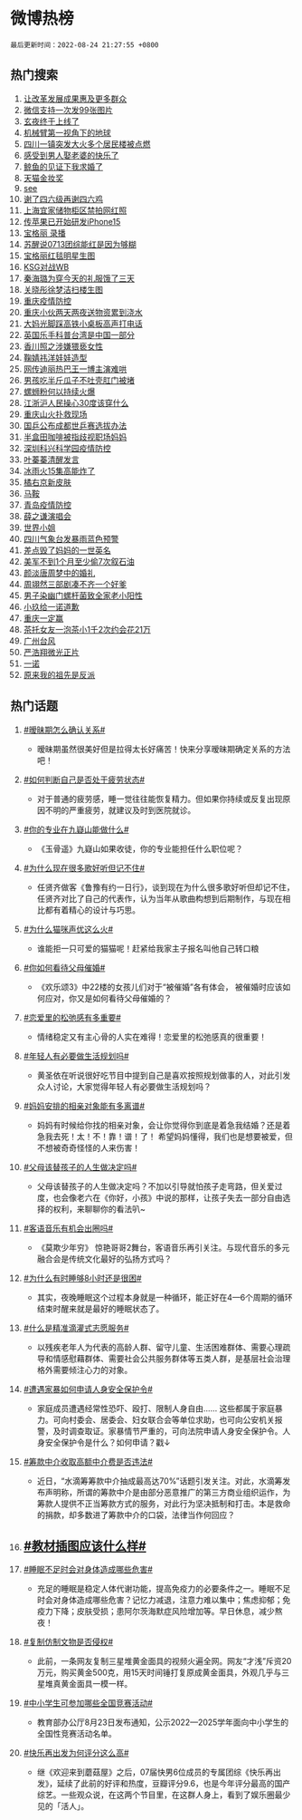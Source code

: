 # 微博热榜

`最后更新时间：2022-08-24 21:27:55 +0800`

## 热门搜索

1. [让改革发展成果惠及更多群众](https://m.weibo.cn/search?containerid=100103type%3D1%26t%3D10%26q%3D%23%E8%AE%A9%E6%94%B9%E9%9D%A9%E5%8F%91%E5%B1%95%E6%88%90%E6%9E%9C%E6%83%A0%E5%8F%8A%E6%9B%B4%E5%A4%9A%E7%BE%A4%E4%BC%97%23&stream_entry_id=51&isnewpage=1&extparam=seat%3D1%26pos%3D0%26dgr%3D0%26c_type%3D51%26cate%3D10103%26filter_type%3Drealtimehot%26display_time%3D1661347673%26pre_seqid%3D1661347673982013321301&luicode=10000011&lfid=106003type%253D25%2526t%253D3%2526disable_hot%253D1%2526filter_type%253Drealtimehot)
1. [微信支持一次发99张图片](https://m.weibo.cn/search?containerid=100103type%3D1%26t%3D10%26q%3D%23%E5%BE%AE%E4%BF%A1%E6%94%AF%E6%8C%81%E4%B8%80%E6%AC%A1%E5%8F%9199%E5%BC%A0%E5%9B%BE%E7%89%87%23&stream_entry_id=31&isnewpage=1&extparam=seat%3D1%26cate%3D0%26dgr%3D0%26flag%3D2%26realpos%3D1%26pos%3D0%26lcate%3D5001%26c_type%3D31%26filter_type%3Drealtimehot%26display_time%3D1661347673%26pre_seqid%3D1661347673982013321301&luicode=10000011&lfid=106003type%253D25%2526t%253D3%2526disable_hot%253D1%2526filter_type%253Drealtimehot)
1. [玄夜终于上线了](http://m.weibo.cn/c/wbox?&id=j84w2uenjc&roomid=12757&q=%23%E7%8E%84%E5%A4%9C%E7%BB%88%E4%BA%8E%E4%B8%8A%E7%BA%BF%E4%BA%86%23&extparam=seat%3D1%26cate%3D0%26dgr%3D0%26flag%3D16%26realpos%3D2%26pos%3D1%26lcate%3D5001%26c_type%3D31%26filter_type%3Drealtimehot%26display_time%3D1661347673%26pre_seqid%3D1661347673982013321301&luicode=10000011&lfid=106003type%253D25%2526t%253D3%2526disable_hot%253D1%2526filter_type%253Drealtimehot)
1. [机械臂第一视角下的地球](https://m.weibo.cn/search?containerid=100103type%3D1%26t%3D10%26q%3D%23%E6%9C%BA%E6%A2%B0%E8%87%82%E7%AC%AC%E4%B8%80%E8%A7%86%E8%A7%92%E4%B8%8B%E7%9A%84%E5%9C%B0%E7%90%83%23&stream_entry_id=31&isnewpage=1&extparam=seat%3D1%26cate%3D0%26dgr%3D0%26flag%3D0%26realpos%3D3%26pos%3D2%26lcate%3D5001%26c_type%3D31%26filter_type%3Drealtimehot%26display_time%3D1661347673%26pre_seqid%3D1661347673982013321301&luicode=10000011&lfid=106003type%253D25%2526t%253D3%2526disable_hot%253D1%2526filter_type%253Drealtimehot)
1. [四川一镇突发大火多个居民楼被点燃](https://m.weibo.cn/search?containerid=100103type%3D1%26t%3D10%26q%3D%23%E5%9B%9B%E5%B7%9D%E4%B8%80%E9%95%87%E7%AA%81%E5%8F%91%E5%A4%A7%E7%81%AB%E5%A4%9A%E4%B8%AA%E5%B1%85%E6%B0%91%E6%A5%BC%E8%A2%AB%E7%82%B9%E7%87%83%23&stream_entry_id=31&isnewpage=1&extparam=seat%3D1%26cate%3D0%26dgr%3D0%26flag%3D1%26realpos%3D4%26pos%3D3%26lcate%3D5001%26c_type%3D31%26filter_type%3Drealtimehot%26display_time%3D1661347673%26pre_seqid%3D1661347673982013321301&luicode=10000011&lfid=106003type%253D25%2526t%253D3%2526disable_hot%253D1%2526filter_type%253Drealtimehot)
1. [感受到男人娶老婆的快乐了](https://m.weibo.cn/search?containerid=100103type%3D1%26t%3D10%26q%3D%23%E6%84%9F%E5%8F%97%E5%88%B0%E7%94%B7%E4%BA%BA%E5%A8%B6%E8%80%81%E5%A9%86%E7%9A%84%E5%BF%AB%E4%B9%90%E4%BA%86%23&stream_entry_id=31&isnewpage=1&extparam=seat%3D1%26cate%3D0%26dgr%3D0%26flag%3D1%26realpos%3D5%26pos%3D4%26lcate%3D5001%26c_type%3D31%26filter_type%3Drealtimehot%26display_time%3D1661347673%26pre_seqid%3D1661347673982013321301&luicode=10000011&lfid=106003type%253D25%2526t%253D3%2526disable_hot%253D1%2526filter_type%253Drealtimehot)
1. [鲸鱼的见证下我求婚了](https://m.weibo.cn/search?containerid=100103type%3D1%26t%3D10%26q%3D%23%E9%B2%B8%E9%B1%BC%E7%9A%84%E8%A7%81%E8%AF%81%E4%B8%8B%E6%88%91%E6%B1%82%E5%A9%9A%E4%BA%86%23&stream_entry_id=31&isnewpage=1&extparam=seat%3D1%26cate%3D0%26dgr%3D0%26flag%3D1%26realpos%3D6%26pos%3D5%26lcate%3D5001%26c_type%3D31%26filter_type%3Drealtimehot%26display_time%3D1661347673%26pre_seqid%3D1661347673982013321301&luicode=10000011&lfid=106003type%253D25%2526t%253D3%2526disable_hot%253D1%2526filter_type%253Drealtimehot)
1. [天猫金妆奖](https://m.weibo.cn/search?containerid=100103type%3D1%26t%3D10%26q%3D%23%E5%A4%A9%E7%8C%AB%E9%87%91%E5%A6%86%E5%A5%96%23&stream_entry_id=31&isnewpage=1&extparam=seat%3D1%26cate%3D0%26dgr%3D0%26topic_ad%3D1%26pos%3D6%26lcate%3D5001%26filter_type%3Drealtimehot%26c_type%3D31%26adid%3D163282%26display_time%3D1661347673%26pre_seqid%3D1661347673982013321301&luicode=10000011&lfid=106003type%253D25%2526t%253D3%2526disable_hot%253D1%2526filter_type%253Drealtimehot)
1. [see](https://m.weibo.cn/search?containerid=100103type%3D1%26t%3D10%26q%3Dsee&stream_entry_id=31&isnewpage=1&extparam=seat%3D1%26cate%3D0%26dgr%3D0%26flag%3D1%26realpos%3D7%26pos%3D7%26lcate%3D5001%26c_type%3D31%26filter_type%3Drealtimehot%26display_time%3D1661347673%26pre_seqid%3D1661347673982013321301&luicode=10000011&lfid=106003type%253D25%2526t%253D3%2526disable_hot%253D1%2526filter_type%253Drealtimehot)
1. [谢了四六级再谢四六鸡](https://m.weibo.cn/search?containerid=100103type%3D1%26t%3D10%26q%3D%23%E8%B0%A2%E4%BA%86%E5%9B%9B%E5%85%AD%E7%BA%A7%E5%86%8D%E8%B0%A2%E5%9B%9B%E5%85%AD%E9%B8%A1%23&stream_entry_id=31&isnewpage=1&extparam=seat%3D1%26cate%3D0%26dgr%3D0%26flag%3D1%26realpos%3D8%26pos%3D8%26lcate%3D5001%26c_type%3D31%26filter_type%3Drealtimehot%26display_time%3D1661347673%26pre_seqid%3D1661347673982013321301&luicode=10000011&lfid=106003type%253D25%2526t%253D3%2526disable_hot%253D1%2526filter_type%253Drealtimehot)
1. [上海宜家储物柜区禁拍网红照](https://m.weibo.cn/search?containerid=100103type%3D1%26t%3D10%26q%3D%23%E4%B8%8A%E6%B5%B7%E5%AE%9C%E5%AE%B6%E5%82%A8%E7%89%A9%E6%9F%9C%E5%8C%BA%E7%A6%81%E6%8B%8D%E7%BD%91%E7%BA%A2%E7%85%A7%23&stream_entry_id=31&isnewpage=1&extparam=seat%3D1%26cate%3D0%26dgr%3D0%26flag%3D0%26realpos%3D9%26pos%3D9%26lcate%3D5001%26c_type%3D31%26filter_type%3Drealtimehot%26display_time%3D1661347673%26pre_seqid%3D1661347673982013321301&luicode=10000011&lfid=106003type%253D25%2526t%253D3%2526disable_hot%253D1%2526filter_type%253Drealtimehot)
1. [传苹果已开始研发iPhone15](https://m.weibo.cn/search?containerid=100103type%3D1%26t%3D10%26q%3D%23%E4%BC%A0%E8%8B%B9%E6%9E%9C%E5%B7%B2%E5%BC%80%E5%A7%8B%E7%A0%94%E5%8F%91iPhone15%23&stream_entry_id=31&isnewpage=1&extparam=seat%3D1%26cate%3D0%26dgr%3D0%26flag%3D0%26realpos%3D10%26pos%3D10%26lcate%3D5001%26c_type%3D31%26filter_type%3Drealtimehot%26display_time%3D1661347673%26pre_seqid%3D1661347673982013321301&luicode=10000011&lfid=106003type%253D25%2526t%253D3%2526disable_hot%253D1%2526filter_type%253Drealtimehot)
1. [宝格丽 录播](https://m.weibo.cn/search?containerid=100103type%3D1%26t%3D10%26q%3D%E5%AE%9D%E6%A0%BC%E4%B8%BD+%E5%BD%95%E6%92%AD&stream_entry_id=31&isnewpage=1&extparam=seat%3D1%26cate%3D0%26dgr%3D0%26flag%3D1%26realpos%3D11%26pos%3D11%26lcate%3D5001%26c_type%3D31%26filter_type%3Drealtimehot%26display_time%3D1661347673%26pre_seqid%3D1661347673982013321301&luicode=10000011&lfid=106003type%253D25%2526t%253D3%2526disable_hot%253D1%2526filter_type%253Drealtimehot)
1. [苏醒说0713团综能红是因为够糊](https://m.weibo.cn/search?containerid=100103type%3D1%26t%3D10%26q%3D%23%E8%8B%8F%E9%86%92%E8%AF%B40713%E5%9B%A2%E7%BB%BC%E8%83%BD%E7%BA%A2%E6%98%AF%E5%9B%A0%E4%B8%BA%E5%A4%9F%E7%B3%8A%23&stream_entry_id=31&isnewpage=1&extparam=seat%3D1%26cate%3D0%26dgr%3D0%26flag%3D1%26realpos%3D12%26pos%3D12%26lcate%3D5001%26c_type%3D31%26filter_type%3Drealtimehot%26display_time%3D1661347673%26pre_seqid%3D1661347673982013321301&luicode=10000011&lfid=106003type%253D25%2526t%253D3%2526disable_hot%253D1%2526filter_type%253Drealtimehot)
1. [宝格丽红毯明星生图](https://m.weibo.cn/search?containerid=100103type%3D1%26t%3D10%26q%3D%23%E5%AE%9D%E6%A0%BC%E4%B8%BD%E7%BA%A2%E6%AF%AF%E6%98%8E%E6%98%9F%E7%94%9F%E5%9B%BE%23&stream_entry_id=31&isnewpage=1&extparam=seat%3D1%26cate%3D0%26dgr%3D0%26flag%3D1%26realpos%3D13%26pos%3D13%26lcate%3D5001%26c_type%3D31%26filter_type%3Drealtimehot%26display_time%3D1661347673%26pre_seqid%3D1661347673982013321301&luicode=10000011&lfid=106003type%253D25%2526t%253D3%2526disable_hot%253D1%2526filter_type%253Drealtimehot)
1. [KSG对战WB](https://m.weibo.cn/search?containerid=100103type%3D1%26t%3D10%26q%3DKSG%E5%AF%B9%E6%88%98WB&stream_entry_id=31&isnewpage=1&extparam=seat%3D1%26cate%3D0%26dgr%3D0%26flag%3D0%26realpos%3D14%26pos%3D14%26lcate%3D5001%26c_type%3D31%26filter_type%3Drealtimehot%26display_time%3D1661347673%26pre_seqid%3D1661347673982013321301&luicode=10000011&lfid=106003type%253D25%2526t%253D3%2526disable_hot%253D1%2526filter_type%253Drealtimehot)
1. [秦海璐为穿今天的礼服饿了三天](https://m.weibo.cn/search?containerid=100103type%3D1%26t%3D10%26q%3D%23%E7%A7%A6%E6%B5%B7%E7%92%90%E4%B8%BA%E7%A9%BF%E4%BB%8A%E5%A4%A9%E7%9A%84%E7%A4%BC%E6%9C%8D%E9%A5%BF%E4%BA%86%E4%B8%89%E5%A4%A9%23&stream_entry_id=31&isnewpage=1&extparam=seat%3D1%26cate%3D0%26dgr%3D0%26flag%3D1%26realpos%3D15%26pos%3D15%26lcate%3D5001%26c_type%3D31%26filter_type%3Drealtimehot%26display_time%3D1661347673%26pre_seqid%3D1661347673982013321301&luicode=10000011&lfid=106003type%253D25%2526t%253D3%2526disable_hot%253D1%2526filter_type%253Drealtimehot)
1. [关晓彤徐梦洁扫楼生图](http://m.weibo.cn/c/wbox?&id=j84w2uenjc&roomid=12769&q=%23%E5%85%B3%E6%99%93%E5%BD%A4%E5%BE%90%E6%A2%A6%E6%B4%81%E6%89%AB%E6%A5%BC%E7%94%9F%E5%9B%BE%23&extparam=seat%3D1%26cate%3D0%26dgr%3D0%26flag%3D1%26realpos%3D16%26pos%3D16%26lcate%3D5001%26c_type%3D31%26filter_type%3Drealtimehot%26display_time%3D1661347673%26pre_seqid%3D1661347673982013321301&luicode=10000011&lfid=106003type%253D25%2526t%253D3%2526disable_hot%253D1%2526filter_type%253Drealtimehot)
1. [重庆疫情防控](https://m.weibo.cn/search?containerid=100103type%3D1%26t%3D10%26q%3D%23%E9%87%8D%E5%BA%86%E7%96%AB%E6%83%85%E9%98%B2%E6%8E%A7%23&stream_entry_id=31&isnewpage=1&extparam=seat%3D1%26cate%3D0%26dgr%3D0%26flag%3D1%26realpos%3D17%26pos%3D17%26lcate%3D5001%26c_type%3D31%26filter_type%3Drealtimehot%26display_time%3D1661347673%26pre_seqid%3D1661347673982013321301&luicode=10000011&lfid=106003type%253D25%2526t%253D3%2526disable_hot%253D1%2526filter_type%253Drealtimehot)
1. [重庆小伙两天两夜送物资累到浇水](https://m.weibo.cn/search?containerid=100103type%3D1%26t%3D10%26q%3D%23%E9%87%8D%E5%BA%86%E5%B0%8F%E4%BC%99%E4%B8%A4%E5%A4%A9%E4%B8%A4%E5%A4%9C%E9%80%81%E7%89%A9%E8%B5%84%E7%B4%AF%E5%88%B0%E6%B5%87%E6%B0%B4%23&stream_entry_id=31&isnewpage=1&extparam=seat%3D1%26cate%3D0%26dgr%3D0%26flag%3D0%26realpos%3D18%26pos%3D18%26lcate%3D5001%26c_type%3D31%26filter_type%3Drealtimehot%26display_time%3D1661347673%26pre_seqid%3D1661347673982013321301&luicode=10000011&lfid=106003type%253D25%2526t%253D3%2526disable_hot%253D1%2526filter_type%253Drealtimehot)
1. [大妈光脚踩高铁小桌板高声打电话](https://m.weibo.cn/search?containerid=100103type%3D1%26t%3D10%26q%3D%23%E5%A4%A7%E5%A6%88%E5%85%89%E8%84%9A%E8%B8%A9%E9%AB%98%E9%93%81%E5%B0%8F%E6%A1%8C%E6%9D%BF%E9%AB%98%E5%A3%B0%E6%89%93%E7%94%B5%E8%AF%9D%23&stream_entry_id=31&isnewpage=1&extparam=seat%3D1%26cate%3D0%26dgr%3D0%26flag%3D1%26realpos%3D19%26pos%3D19%26lcate%3D5001%26c_type%3D31%26filter_type%3Drealtimehot%26display_time%3D1661347673%26pre_seqid%3D1661347673982013321301&luicode=10000011&lfid=106003type%253D25%2526t%253D3%2526disable_hot%253D1%2526filter_type%253Drealtimehot)
1. [英国乐手科普台湾是中国一部分](https://m.weibo.cn/search?containerid=100103type%3D1%26t%3D10%26q%3D%23%E8%8B%B1%E5%9B%BD%E4%B9%90%E6%89%8B%E7%A7%91%E6%99%AE%E5%8F%B0%E6%B9%BE%E6%98%AF%E4%B8%AD%E5%9B%BD%E4%B8%80%E9%83%A8%E5%88%86%23&stream_entry_id=31&isnewpage=1&extparam=seat%3D1%26cate%3D0%26dgr%3D0%26flag%3D1%26realpos%3D20%26pos%3D20%26lcate%3D5001%26c_type%3D31%26filter_type%3Drealtimehot%26display_time%3D1661347673%26pre_seqid%3D1661347673982013321301&luicode=10000011&lfid=106003type%253D25%2526t%253D3%2526disable_hot%253D1%2526filter_type%253Drealtimehot)
1. [香川照之涉嫌猥亵女性](https://m.weibo.cn/search?containerid=100103type%3D1%26t%3D10%26q%3D%23%E9%A6%99%E5%B7%9D%E7%85%A7%E4%B9%8B%E6%B6%89%E5%AB%8C%E7%8C%A5%E4%BA%B5%E5%A5%B3%E6%80%A7%23&stream_entry_id=31&isnewpage=1&extparam=seat%3D1%26cate%3D0%26dgr%3D0%26flag%3D0%26realpos%3D21%26pos%3D21%26lcate%3D5001%26c_type%3D31%26filter_type%3Drealtimehot%26display_time%3D1661347673%26pre_seqid%3D1661347673982013321301&luicode=10000011&lfid=106003type%253D25%2526t%253D3%2526disable_hot%253D1%2526filter_type%253Drealtimehot)
1. [鞠婧祎洋娃娃造型](https://m.weibo.cn/search?containerid=100103type%3D1%26t%3D10%26q%3D%23%E9%9E%A0%E5%A9%A7%E7%A5%8E%E6%B4%8B%E5%A8%83%E5%A8%83%E9%80%A0%E5%9E%8B%23&stream_entry_id=31&isnewpage=1&extparam=seat%3D1%26cate%3D0%26dgr%3D0%26flag%3D0%26realpos%3D22%26pos%3D22%26lcate%3D5001%26c_type%3D31%26filter_type%3Drealtimehot%26display_time%3D1661347673%26pre_seqid%3D1661347673982013321301&luicode=10000011&lfid=106003type%253D25%2526t%253D3%2526disable_hot%253D1%2526filter_type%253Drealtimehot)
1. [网传迪丽热巴王一博主演难哄](https://m.weibo.cn/search?containerid=100103type%3D1%26t%3D10%26q%3D%23%E7%BD%91%E4%BC%A0%E8%BF%AA%E4%B8%BD%E7%83%AD%E5%B7%B4%E7%8E%8B%E4%B8%80%E5%8D%9A%E4%B8%BB%E6%BC%94%E9%9A%BE%E5%93%84%23&stream_entry_id=31&isnewpage=1&extparam=seat%3D1%26cate%3D0%26dgr%3D0%26flag%3D0%26realpos%3D23%26pos%3D23%26lcate%3D5001%26c_type%3D31%26filter_type%3Drealtimehot%26display_time%3D1661347673%26pre_seqid%3D1661347673982013321301&luicode=10000011&lfid=106003type%253D25%2526t%253D3%2526disable_hot%253D1%2526filter_type%253Drealtimehot)
1. [男孩吃半斤瓜子不吐壳肛门被堵](https://m.weibo.cn/search?containerid=100103type%3D1%26t%3D10%26q%3D%23%E7%94%B7%E5%AD%A9%E5%90%83%E5%8D%8A%E6%96%A4%E7%93%9C%E5%AD%90%E4%B8%8D%E5%90%90%E5%A3%B3%E8%82%9B%E9%97%A8%E8%A2%AB%E5%A0%B5%23&stream_entry_id=31&isnewpage=1&extparam=seat%3D1%26cate%3D0%26dgr%3D0%26flag%3D0%26realpos%3D24%26pos%3D24%26lcate%3D5001%26c_type%3D31%26filter_type%3Drealtimehot%26display_time%3D1661347673%26pre_seqid%3D1661347673982013321301&luicode=10000011&lfid=106003type%253D25%2526t%253D3%2526disable_hot%253D1%2526filter_type%253Drealtimehot)
1. [螺蛳粉何以持续火爆](https://m.weibo.cn/search?containerid=100103type%3D1%26t%3D10%26q%3D%23%E8%9E%BA%E8%9B%B3%E7%B2%89%E4%BD%95%E4%BB%A5%E6%8C%81%E7%BB%AD%E7%81%AB%E7%88%86%23&stream_entry_id=31&isnewpage=1&extparam=seat%3D1%26cate%3D0%26dgr%3D0%26flag%3D1%26realpos%3D25%26pos%3D25%26lcate%3D5001%26c_type%3D31%26filter_type%3Drealtimehot%26display_time%3D1661347673%26pre_seqid%3D1661347673982013321301&luicode=10000011&lfid=106003type%253D25%2526t%253D3%2526disable_hot%253D1%2526filter_type%253Drealtimehot)
1. [江浙沪人民操心30度该穿什么](https://m.weibo.cn/search?containerid=100103type%3D1%26t%3D10%26q%3D%23%E6%B1%9F%E6%B5%99%E6%B2%AA%E4%BA%BA%E6%B0%91%E6%93%8D%E5%BF%8330%E5%BA%A6%E8%AF%A5%E7%A9%BF%E4%BB%80%E4%B9%88%23&stream_entry_id=31&isnewpage=1&extparam=seat%3D1%26cate%3D0%26dgr%3D0%26flag%3D1%26realpos%3D26%26pos%3D26%26lcate%3D5001%26c_type%3D31%26filter_type%3Drealtimehot%26display_time%3D1661347673%26pre_seqid%3D1661347673982013321301&luicode=10000011&lfid=106003type%253D25%2526t%253D3%2526disable_hot%253D1%2526filter_type%253Drealtimehot)
1. [重庆山火扑救现场](https://m.weibo.cn/search?containerid=100103type%3D1%26t%3D10%26q%3D%23%E9%87%8D%E5%BA%86%E5%B1%B1%E7%81%AB%E6%89%91%E6%95%91%E7%8E%B0%E5%9C%BA%23&stream_entry_id=31&isnewpage=1&extparam=seat%3D1%26cate%3D0%26dgr%3D0%26flag%3D0%26realpos%3D27%26pos%3D27%26lcate%3D5001%26c_type%3D31%26filter_type%3Drealtimehot%26display_time%3D1661347673%26pre_seqid%3D1661347673982013321301&luicode=10000011&lfid=106003type%253D25%2526t%253D3%2526disable_hot%253D1%2526filter_type%253Drealtimehot)
1. [国乒公布成都世乒赛选拔办法](https://m.weibo.cn/search?containerid=100103type%3D1%26t%3D10%26q%3D%23%E5%9B%BD%E4%B9%92%E5%85%AC%E5%B8%83%E6%88%90%E9%83%BD%E4%B8%96%E4%B9%92%E8%B5%9B%E9%80%89%E6%8B%94%E5%8A%9E%E6%B3%95%23&stream_entry_id=31&isnewpage=1&extparam=seat%3D1%26cate%3D0%26dgr%3D0%26flag%3D1%26realpos%3D28%26pos%3D28%26lcate%3D5001%26c_type%3D31%26filter_type%3Drealtimehot%26display_time%3D1661347673%26pre_seqid%3D1661347673982013321301&luicode=10000011&lfid=106003type%253D25%2526t%253D3%2526disable_hot%253D1%2526filter_type%253Drealtimehot)
1. [半盒田咖啡被指歧视职场妈妈](https://m.weibo.cn/search?containerid=100103type%3D1%26t%3D10%26q%3D%23%E5%8D%8A%E7%9B%92%E7%94%B0%E5%92%96%E5%95%A1%E8%A2%AB%E6%8C%87%E6%AD%A7%E8%A7%86%E8%81%8C%E5%9C%BA%E5%A6%88%E5%A6%88%23&stream_entry_id=31&isnewpage=1&extparam=seat%3D1%26cate%3D0%26dgr%3D0%26flag%3D0%26realpos%3D29%26pos%3D29%26lcate%3D5001%26c_type%3D31%26filter_type%3Drealtimehot%26display_time%3D1661347673%26pre_seqid%3D1661347673982013321301&luicode=10000011&lfid=106003type%253D25%2526t%253D3%2526disable_hot%253D1%2526filter_type%253Drealtimehot)
1. [深圳科兴科学园疫情防控](https://m.weibo.cn/search?containerid=100103type%3D1%26t%3D10%26q%3D%E6%B7%B1%E5%9C%B3%E7%A7%91%E5%85%B4%E7%A7%91%E5%AD%A6%E5%9B%AD%E7%96%AB%E6%83%85%E9%98%B2%E6%8E%A7&stream_entry_id=31&isnewpage=1&extparam=seat%3D1%26cate%3D0%26dgr%3D0%26flag%3D1%26realpos%3D30%26pos%3D30%26lcate%3D5001%26c_type%3D31%26filter_type%3Drealtimehot%26display_time%3D1661347673%26pre_seqid%3D1661347673982013321301&luicode=10000011&lfid=106003type%253D25%2526t%253D3%2526disable_hot%253D1%2526filter_type%253Drealtimehot)
1. [叶蓁蓁清醒发言](http://m.weibo.cn/c/wbox?&id=j84w2uenjc&roomid=12775&q=%23%E5%8F%B6%E8%93%81%E8%93%81%E6%B8%85%E9%86%92%E5%8F%91%E8%A8%80%23&extparam=seat%3D1%26cate%3D0%26dgr%3D0%26flag%3D1%26realpos%3D31%26pos%3D31%26lcate%3D5001%26c_type%3D31%26filter_type%3Drealtimehot%26display_time%3D1661347673%26pre_seqid%3D1661347673982013321301&luicode=10000011&lfid=106003type%253D25%2526t%253D3%2526disable_hot%253D1%2526filter_type%253Drealtimehot)
1. [冰雨火15集高能炸了](http://m.weibo.cn/c/wbox?&id=j84w2uenjc&roomid=12763&q=%23%E5%86%B0%E9%9B%A8%E7%81%AB15%E9%9B%86%E9%AB%98%E8%83%BD%E7%82%B8%E4%BA%86%23&extparam=seat%3D1%26cate%3D0%26dgr%3D0%26flag%3D0%26realpos%3D32%26pos%3D32%26lcate%3D5001%26c_type%3D31%26filter_type%3Drealtimehot%26display_time%3D1661347673%26pre_seqid%3D1661347673982013321301&luicode=10000011&lfid=106003type%253D25%2526t%253D3%2526disable_hot%253D1%2526filter_type%253Drealtimehot)
1. [橘右京新皮肤](https://m.weibo.cn/search?containerid=100103type%3D1%26t%3D10%26q%3D%23%E6%A9%98%E5%8F%B3%E4%BA%AC%E6%96%B0%E7%9A%AE%E8%82%A4%23&stream_entry_id=31&isnewpage=1&extparam=seat%3D1%26cate%3D0%26dgr%3D0%26flag%3D0%26realpos%3D33%26pos%3D33%26lcate%3D5001%26c_type%3D31%26filter_type%3Drealtimehot%26display_time%3D1661347673%26pre_seqid%3D1661347673982013321301&luicode=10000011&lfid=106003type%253D25%2526t%253D3%2526disable_hot%253D1%2526filter_type%253Drealtimehot)
1. [马鞍](https://m.weibo.cn/search?containerid=100103type%3D1%26t%3D10%26q%3D%E9%A9%AC%E9%9E%8D&stream_entry_id=31&isnewpage=1&extparam=seat%3D1%26cate%3D0%26dgr%3D0%26flag%3D1%26realpos%3D34%26pos%3D34%26lcate%3D5001%26c_type%3D31%26filter_type%3Drealtimehot%26display_time%3D1661347673%26pre_seqid%3D1661347673982013321301&luicode=10000011&lfid=106003type%253D25%2526t%253D3%2526disable_hot%253D1%2526filter_type%253Drealtimehot)
1. [青岛疫情防控](https://m.weibo.cn/search?containerid=100103type%3D1%26t%3D10%26q%3D%23%E9%9D%92%E5%B2%9B%E7%96%AB%E6%83%85%E9%98%B2%E6%8E%A7%23&stream_entry_id=31&isnewpage=1&extparam=seat%3D1%26cate%3D0%26dgr%3D0%26flag%3D0%26realpos%3D35%26pos%3D35%26lcate%3D5001%26c_type%3D31%26filter_type%3Drealtimehot%26display_time%3D1661347673%26pre_seqid%3D1661347673982013321301&luicode=10000011&lfid=106003type%253D25%2526t%253D3%2526disable_hot%253D1%2526filter_type%253Drealtimehot)
1. [薛之谦演唱会](https://m.weibo.cn/search?containerid=100103type%3D1%26t%3D10%26q%3D%E8%96%9B%E4%B9%8B%E8%B0%A6%E6%BC%94%E5%94%B1%E4%BC%9A&stream_entry_id=31&isnewpage=1&extparam=seat%3D1%26cate%3D0%26dgr%3D0%26flag%3D0%26realpos%3D36%26pos%3D36%26lcate%3D5001%26c_type%3D31%26filter_type%3Drealtimehot%26display_time%3D1661347673%26pre_seqid%3D1661347673982013321301&luicode=10000011&lfid=106003type%253D25%2526t%253D3%2526disable_hot%253D1%2526filter_type%253Drealtimehot)
1. [世界小姐](https://m.weibo.cn/search?containerid=100103type%3D1%26t%3D10%26q%3D%E4%B8%96%E7%95%8C%E5%B0%8F%E5%A7%90&stream_entry_id=31&isnewpage=1&extparam=seat%3D1%26cate%3D0%26dgr%3D0%26flag%3D0%26realpos%3D37%26pos%3D37%26lcate%3D5001%26c_type%3D31%26filter_type%3Drealtimehot%26display_time%3D1661347673%26pre_seqid%3D1661347673982013321301&luicode=10000011&lfid=106003type%253D25%2526t%253D3%2526disable_hot%253D1%2526filter_type%253Drealtimehot)
1. [四川气象台发暴雨蓝色预警](https://m.weibo.cn/search?containerid=100103type%3D1%26t%3D10%26q%3D%23%E5%9B%9B%E5%B7%9D%E6%B0%94%E8%B1%A1%E5%8F%B0%E5%8F%91%E6%9A%B4%E9%9B%A8%E8%93%9D%E8%89%B2%E9%A2%84%E8%AD%A6%23&stream_entry_id=31&isnewpage=1&extparam=seat%3D1%26cate%3D0%26dgr%3D0%26flag%3D0%26realpos%3D38%26pos%3D38%26lcate%3D5001%26c_type%3D31%26filter_type%3Drealtimehot%26display_time%3D1661347673%26pre_seqid%3D1661347673982013321301&luicode=10000011&lfid=106003type%253D25%2526t%253D3%2526disable_hot%253D1%2526filter_type%253Drealtimehot)
1. [差点毁了妈妈的一世英名](https://m.weibo.cn/search?containerid=100103type%3D1%26t%3D10%26q%3D%23%E5%B7%AE%E7%82%B9%E6%AF%81%E4%BA%86%E5%A6%88%E5%A6%88%E7%9A%84%E4%B8%80%E4%B8%96%E8%8B%B1%E5%90%8D%23&stream_entry_id=31&isnewpage=1&extparam=seat%3D1%26cate%3D0%26dgr%3D0%26flag%3D1%26realpos%3D39%26pos%3D39%26lcate%3D5001%26c_type%3D31%26filter_type%3Drealtimehot%26display_time%3D1661347673%26pre_seqid%3D1661347673982013321301&luicode=10000011&lfid=106003type%253D25%2526t%253D3%2526disable_hot%253D1%2526filter_type%253Drealtimehot)
1. [美军不到1个月至少偷7次叙石油](https://m.weibo.cn/search?containerid=100103type%3D1%26t%3D10%26q%3D%23%E7%BE%8E%E5%86%9B%E4%B8%8D%E5%88%B01%E4%B8%AA%E6%9C%88%E8%87%B3%E5%B0%91%E5%81%B77%E6%AC%A1%E5%8F%99%E7%9F%B3%E6%B2%B9%23&stream_entry_id=31&isnewpage=1&extparam=seat%3D1%26cate%3D0%26dgr%3D0%26flag%3D0%26realpos%3D40%26pos%3D40%26lcate%3D5001%26c_type%3D31%26filter_type%3Drealtimehot%26display_time%3D1661347673%26pre_seqid%3D1661347673982013321301&luicode=10000011&lfid=106003type%253D25%2526t%253D3%2526disable_hot%253D1%2526filter_type%253Drealtimehot)
1. [颜淡唐周梦中的婚礼](http://m.weibo.cn/c/wbox?&id=j84w2uenjc&roomid=12774&q=%23%E9%A2%9C%E6%B7%A1%E5%94%90%E5%91%A8%E6%A2%A6%E4%B8%AD%E7%9A%84%E5%A9%9A%E7%A4%BC%23&extparam=seat%3D1%26cate%3D0%26dgr%3D0%26flag%3D1%26realpos%3D41%26pos%3D41%26lcate%3D5001%26c_type%3D31%26filter_type%3Drealtimehot%26display_time%3D1661347673%26pre_seqid%3D1661347673982013321301&luicode=10000011&lfid=106003type%253D25%2526t%253D3%2526disable_hot%253D1%2526filter_type%253Drealtimehot)
1. [周翊然三部剧凑不齐一个好爹](http://m.weibo.cn/c/wbox?&id=j84w2uenjc&roomid=12770&q=%23%E5%91%A8%E7%BF%8A%E7%84%B6%E4%B8%89%E9%83%A8%E5%89%A7%E5%87%91%E4%B8%8D%E9%BD%90%E4%B8%80%E4%B8%AA%E5%A5%BD%E7%88%B9%23&extparam=seat%3D1%26cate%3D0%26dgr%3D0%26flag%3D1%26realpos%3D42%26pos%3D42%26lcate%3D5001%26c_type%3D31%26filter_type%3Drealtimehot%26display_time%3D1661347673%26pre_seqid%3D1661347673982013321301&luicode=10000011&lfid=106003type%253D25%2526t%253D3%2526disable_hot%253D1%2526filter_type%253Drealtimehot)
1. [男子染幽门螺杆菌致全家老小阳性](https://m.weibo.cn/search?containerid=100103type%3D1%26t%3D10%26q%3D%23%E7%94%B7%E5%AD%90%E6%9F%93%E5%B9%BD%E9%97%A8%E8%9E%BA%E6%9D%86%E8%8F%8C%E8%87%B4%E5%85%A8%E5%AE%B6%E8%80%81%E5%B0%8F%E9%98%B3%E6%80%A7%23&stream_entry_id=31&isnewpage=1&extparam=seat%3D1%26cate%3D0%26dgr%3D0%26flag%3D0%26realpos%3D43%26pos%3D43%26lcate%3D5001%26c_type%3D31%26filter_type%3Drealtimehot%26display_time%3D1661347673%26pre_seqid%3D1661347673982013321301&luicode=10000011&lfid=106003type%253D25%2526t%253D3%2526disable_hot%253D1%2526filter_type%253Drealtimehot)
1. [小玖给一诺道歉](https://m.weibo.cn/search?containerid=100103type%3D1%26t%3D10%26q%3D%23%E5%B0%8F%E7%8E%96%E7%BB%99%E4%B8%80%E8%AF%BA%E9%81%93%E6%AD%89%23&stream_entry_id=31&isnewpage=1&extparam=seat%3D1%26cate%3D0%26dgr%3D0%26flag%3D0%26realpos%3D44%26pos%3D44%26lcate%3D5001%26c_type%3D31%26filter_type%3Drealtimehot%26display_time%3D1661347673%26pre_seqid%3D1661347673982013321301&luicode=10000011&lfid=106003type%253D25%2526t%253D3%2526disable_hot%253D1%2526filter_type%253Drealtimehot)
1. [重庆一定赢](https://m.weibo.cn/search?containerid=100103type%3D1%26t%3D10%26q%3D%23%E9%87%8D%E5%BA%86%E4%B8%80%E5%AE%9A%E8%B5%A2%23&stream_entry_id=31&isnewpage=1&extparam=seat%3D1%26cate%3D0%26dgr%3D0%26flag%3D0%26realpos%3D45%26pos%3D45%26lcate%3D5001%26c_type%3D31%26filter_type%3Drealtimehot%26display_time%3D1661347673%26pre_seqid%3D1661347673982013321301&luicode=10000011&lfid=106003type%253D25%2526t%253D3%2526disable_hot%253D1%2526filter_type%253Drealtimehot)
1. [茶托女友一泡茶小1千2次约会花21万](https://m.weibo.cn/search?containerid=100103type%3D1%26t%3D10%26q%3D%23%E8%8C%B6%E6%89%98%E5%A5%B3%E5%8F%8B%E4%B8%80%E6%B3%A1%E8%8C%B6%E5%B0%8F1%E5%8D%832%E6%AC%A1%E7%BA%A6%E4%BC%9A%E8%8A%B121%E4%B8%87%23&stream_entry_id=31&isnewpage=1&extparam=seat%3D1%26cate%3D0%26dgr%3D0%26flag%3D0%26realpos%3D46%26pos%3D46%26lcate%3D5001%26c_type%3D31%26filter_type%3Drealtimehot%26display_time%3D1661347673%26pre_seqid%3D1661347673982013321301&luicode=10000011&lfid=106003type%253D25%2526t%253D3%2526disable_hot%253D1%2526filter_type%253Drealtimehot)
1. [广州台风](https://m.weibo.cn/search?containerid=100103type%3D1%26t%3D10%26q%3D%23%E5%B9%BF%E5%B7%9E%E5%8F%B0%E9%A3%8E%23&stream_entry_id=31&isnewpage=1&extparam=seat%3D1%26cate%3D0%26dgr%3D0%26flag%3D0%26realpos%3D47%26pos%3D47%26lcate%3D5001%26c_type%3D31%26filter_type%3Drealtimehot%26display_time%3D1661347673%26pre_seqid%3D1661347673982013321301&luicode=10000011&lfid=106003type%253D25%2526t%253D3%2526disable_hot%253D1%2526filter_type%253Drealtimehot)
1. [严浩翔微光正片](https://m.weibo.cn/search?containerid=100103type%3D1%26t%3D10%26q%3D%23%E4%B8%A5%E6%B5%A9%E7%BF%94%E5%BE%AE%E5%85%89%E6%AD%A3%E7%89%87%23&stream_entry_id=31&isnewpage=1&extparam=seat%3D1%26cate%3D0%26dgr%3D0%26flag%3D1%26realpos%3D48%26pos%3D48%26lcate%3D5001%26c_type%3D31%26filter_type%3Drealtimehot%26display_time%3D1661347673%26pre_seqid%3D1661347673982013321301&luicode=10000011&lfid=106003type%253D25%2526t%253D3%2526disable_hot%253D1%2526filter_type%253Drealtimehot)
1. [一诺](https://m.weibo.cn/search?containerid=100103type%3D1%26t%3D10%26q%3D%E4%B8%80%E8%AF%BA&stream_entry_id=31&isnewpage=1&extparam=seat%3D1%26cate%3D0%26dgr%3D0%26flag%3D0%26realpos%3D49%26pos%3D49%26lcate%3D5001%26c_type%3D31%26filter_type%3Drealtimehot%26display_time%3D1661347673%26pre_seqid%3D1661347673982013321301&luicode=10000011&lfid=106003type%253D25%2526t%253D3%2526disable_hot%253D1%2526filter_type%253Drealtimehot)
1. [原来我的祖先是反派](https://m.weibo.cn/search?containerid=100103type%3D1%26t%3D10%26q%3D%23%E5%8E%9F%E6%9D%A5%E6%88%91%E7%9A%84%E7%A5%96%E5%85%88%E6%98%AF%E5%8F%8D%E6%B4%BE%23&stream_entry_id=31&isnewpage=1&extparam=seat%3D1%26cate%3D0%26dgr%3D0%26flag%3D0%26realpos%3D50%26pos%3D50%26lcate%3D5001%26c_type%3D31%26filter_type%3Drealtimehot%26display_time%3D1661347673%26pre_seqid%3D1661347673982013321301&luicode=10000011&lfid=106003type%253D25%2526t%253D3%2526disable_hot%253D1%2526filter_type%253Drealtimehot)

## 热门话题

1. [#暧昧期怎么确认关系#](https://m.weibo.cn/search?containerid=231522type%3D1%26t%3D10%26q%3D%23%E6%9A%A7%E6%98%A7%E6%9C%9F%E6%80%8E%E4%B9%88%E7%A1%AE%E8%AE%A4%E5%85%B3%E7%B3%BB%23&stream_entry_id=128&isnewpage=1&extparam=seat%3D1%26cate%3D5004%26lcate%3D5004%26dgr%3D0%26c_type%3D128%26unitid%3D1661325078254%26pos%3D1-0-0%26display_time%3D1661347675%26pre_seqid%3D166134767566204246244&luicode=10000011&lfid=231648_-_4)
    - 暧昧期虽然很美好但是拉得太长好痛苦！快来分享暧昧期确定关系的方法吧！

1. [#如何判断自己是否处于疲劳状态#](https://m.weibo.cn/search?containerid=231522type%3D1%26t%3D10%26q%3D%23%E5%A6%82%E4%BD%95%E5%88%A4%E6%96%AD%E8%87%AA%E5%B7%B1%E6%98%AF%E5%90%A6%E5%A4%84%E4%BA%8E%E7%96%B2%E5%8A%B3%E7%8A%B6%E6%80%81%23&stream_entry_id=128&isnewpage=1&extparam=seat%3D1%26cate%3D5004%26lcate%3D5004%26dgr%3D0%26c_type%3D128%26unitid%3D1661189761632%26pos%3D1-0-1%26display_time%3D1661347675%26pre_seqid%3D166134767566204246244&luicode=10000011&lfid=231648_-_4)
    - 对于普通的疲劳感，睡一觉往往能恢复精力。但如果你持续或反复出现原因不明的严重疲劳，就建议及时到医院就诊。

1. [#你的专业在九嶷山能做什么#](https://m.weibo.cn/search?containerid=231522type%3D1%26t%3D10%26q%3D%23%E4%BD%A0%E7%9A%84%E4%B8%93%E4%B8%9A%E5%9C%A8%E4%B9%9D%E5%B6%B7%E5%B1%B1%E8%83%BD%E5%81%9A%E4%BB%80%E4%B9%88%23&stream_entry_id=128&isnewpage=1&extparam=seat%3D1%26cate%3D5004%26lcate%3D5004%26dgr%3D0%26c_type%3D128%26unitid%3D1661243772036%26pos%3D1-0-2%26display_time%3D1661347675%26pre_seqid%3D166134767566204246244&luicode=10000011&lfid=231648_-_4)
    - 《玉骨遥》九嶷山如果收徒，你的专业能担任什么职位呢？

1. [#为什么现在很多歌好听但记不住#](https://m.weibo.cn/search?containerid=231522type%3D1%26t%3D10%26q%3D%23%E4%B8%BA%E4%BB%80%E4%B9%88%E7%8E%B0%E5%9C%A8%E5%BE%88%E5%A4%9A%E6%AD%8C%E5%A5%BD%E5%90%AC%E4%BD%86%E8%AE%B0%E4%B8%8D%E4%BD%8F%23&stream_entry_id=128&isnewpage=1&extparam=seat%3D1%26cate%3D5004%26lcate%3D5004%26dgr%3D0%26c_type%3D128%26unitid%3D1661338575249%26pos%3D1-0-3%26display_time%3D1661347675%26pre_seqid%3D166134767566204246244&luicode=10000011&lfid=231648_-_4)
    - 任贤齐做客《鲁豫有约一日行》，谈到现在为什么很多歌好听但却记不住，任贤齐对比了自己的代表作，认为当年从歌曲构想到后期制作，与现在相比都有着精心的设计与巧思。

1. [#为什么猫咪声优这么火#](https://m.weibo.cn/search?containerid=231522type%3D1%26t%3D10%26q%3D%23%E4%B8%BA%E4%BB%80%E4%B9%88%E7%8C%AB%E5%92%AA%E5%A3%B0%E4%BC%98%E8%BF%99%E4%B9%88%E7%81%AB%23&stream_entry_id=128&isnewpage=1&extparam=seat%3D1%26cate%3D5004%26lcate%3D5004%26dgr%3D0%26c_type%3D128%26unitid%3Dm1661347540%26pos%3D1-0-4%26display_time%3D1661347675%26pre_seqid%3D166134767566204246244&luicode=10000011&lfid=231648_-_4)
    - 谁能拒一只可爱的猫猫呢！赶紧给我家主子报名叫他自己转口粮

1. [#你如何看待父母催婚#](https://m.weibo.cn/search?containerid=231522type%3D1%26t%3D10%26q%3D%23%E4%BD%A0%E5%A6%82%E4%BD%95%E7%9C%8B%E5%BE%85%E7%88%B6%E6%AF%8D%E5%82%AC%E5%A9%9A%23&stream_entry_id=128&isnewpage=1&extparam=seat%3D1%26cate%3D5004%26lcate%3D5004%26dgr%3D0%26c_type%3D128%26unitid%3D1661277364859%26pos%3D1-0-5%26display_time%3D1661347675%26pre_seqid%3D166134767566204246244&luicode=10000011&lfid=231648_-_4)
    - 《欢乐颂3》中22楼的女孩儿们对于“被催婚”各有体会， 被催婚时应该如何应对，你又是如何看待父母催婚的？

1. [#恋爱里的松弛感有多重要#](https://m.weibo.cn/search?containerid=231522type%3D1%26t%3D10%26q%3D%23%E6%81%8B%E7%88%B1%E9%87%8C%E7%9A%84%E6%9D%BE%E5%BC%9B%E6%84%9F%E6%9C%89%E5%A4%9A%E9%87%8D%E8%A6%81%23&stream_entry_id=128&isnewpage=1&extparam=seat%3D1%26cate%3D5004%26lcate%3D5004%26dgr%3D0%26c_type%3D128%26unitid%3D1661182281091%26pos%3D1-0-6%26display_time%3D1661347675%26pre_seqid%3D166134767566204246244&luicode=10000011&lfid=231648_-_4)
    - 情绪稳定又有主心骨的人实在难得！恋爱里的松弛感真的很重要！

1. [#年轻人有必要做生活规划吗#](https://m.weibo.cn/search?containerid=231522type%3D1%26t%3D10%26q%3D%23%E5%B9%B4%E8%BD%BB%E4%BA%BA%E6%9C%89%E5%BF%85%E8%A6%81%E5%81%9A%E7%94%9F%E6%B4%BB%E8%A7%84%E5%88%92%E5%90%97%23&stream_entry_id=128&isnewpage=1&extparam=seat%3D1%26cate%3D5004%26lcate%3D5004%26dgr%3D0%26c_type%3D128%26unitid%3Dm1661347525%26pos%3D1-0-7%26display_time%3D1661347675%26pre_seqid%3D166134767566204246244&luicode=10000011&lfid=231648_-_4)
    - 黄圣依在听说很好吃节目中提到自己是喜欢按照规划做事的人，对此引发众人讨论，大家觉得年轻人有必要做生活规划吗？

1. [#妈妈安排的相亲对象能有多离谱#](https://m.weibo.cn/search?containerid=231522type%3D1%26t%3D10%26q%3D%23%E5%A6%88%E5%A6%88%E5%AE%89%E6%8E%92%E7%9A%84%E7%9B%B8%E4%BA%B2%E5%AF%B9%E8%B1%A1%E8%83%BD%E6%9C%89%E5%A4%9A%E7%A6%BB%E8%B0%B1%23&stream_entry_id=128&isnewpage=1&extparam=seat%3D1%26cate%3D5004%26lcate%3D5004%26dgr%3D0%26c_type%3D128%26unitid%3D1661212259543%26pos%3D1-0-8%26display_time%3D1661347675%26pre_seqid%3D166134767566204246244&luicode=10000011&lfid=231648_-_4)
    - 妈妈有时候给你找的相亲对象，会让你觉得你到底是着急我结婚？还是着急我去死！太！不！靠！谱！了！
希望妈妈懂得，我们也是想要被爱，但不想被奇奇怪怪的人来伤害！

1. [#父母该替孩子的人生做决定吗#](https://m.weibo.cn/search?containerid=231522type%3D1%26t%3D10%26q%3D%23%E7%88%B6%E6%AF%8D%E8%AF%A5%E6%9B%BF%E5%AD%A9%E5%AD%90%E7%9A%84%E4%BA%BA%E7%94%9F%E5%81%9A%E5%86%B3%E5%AE%9A%E5%90%97%23&stream_entry_id=128&isnewpage=1&extparam=seat%3D1%26cate%3D5004%26lcate%3D5004%26dgr%3D0%26c_type%3D128%26unitid%3D1661233869548%26pos%3D1-0-9%26display_time%3D1661347675%26pre_seqid%3D166134767566204246244&luicode=10000011&lfid=231648_-_4)
    - 父母该替孩子的人生做决定吗？不加以引导就怕孩子走弯路，但关爱过度，也会像老六在《你好，小孩》中说的那样，让孩子失去一部分自由选择的权利，来聊聊你的看法叭~

1. [#客语音乐有机会出圈吗#](https://m.weibo.cn/search?containerid=231522type%3D1%26t%3D10%26q%3D%23%E5%AE%A2%E8%AF%AD%E9%9F%B3%E4%B9%90%E6%9C%89%E6%9C%BA%E4%BC%9A%E5%87%BA%E5%9C%88%E5%90%97%23&stream_entry_id=128&isnewpage=1&extparam=seat%3D1%26cate%3D5004%26lcate%3D5004%26dgr%3D0%26c_type%3D128%26unitid%3D1661343411092%26pos%3D1-0-10%26display_time%3D1661347675%26pre_seqid%3D166134767566204246244&luicode=10000011&lfid=231648_-_4)
    - 《莫欺少年穷》 惊艳哥哥2舞台，客语音乐再引关注。与现代音乐的多元融合会是传统文化最好的弘扬方式吗？

1. [#为什么有时睡够8小时还是很困#](https://m.weibo.cn/search?containerid=231522type%3D1%26t%3D10%26q%3D%23%E4%B8%BA%E4%BB%80%E4%B9%88%E6%9C%89%E6%97%B6%E7%9D%A1%E5%A4%9F8%E5%B0%8F%E6%97%B6%E8%BF%98%E6%98%AF%E5%BE%88%E5%9B%B0%23&stream_entry_id=128&isnewpage=1&extparam=seat%3D1%26cate%3D5004%26lcate%3D5004%26dgr%3D0%26c_type%3D128%26unitid%3Dm1661347537%26pos%3D1-0-11%26display_time%3D1661347675%26pre_seqid%3D166134767566204246244&luicode=10000011&lfid=231648_-_4)
    - 其实，夜晚睡眠这个过程本身就是一种循环，能正好在4—6个周期的循环结束时醒来就是最好的睡眠状态了。

1. [#什么是精准滴灌式志愿服务#](https://m.weibo.cn/search?containerid=231522type%3D1%26t%3D10%26q%3D%23%E4%BB%80%E4%B9%88%E6%98%AF%E7%B2%BE%E5%87%86%E6%BB%B4%E7%81%8C%E5%BC%8F%E5%BF%97%E6%84%BF%E6%9C%8D%E5%8A%A1%23&stream_entry_id=128&isnewpage=1&extparam=seat%3D1%26cate%3D5004%26lcate%3D5004%26dgr%3D0%26c_type%3D128%26unitid%3Dm1661347521%26pos%3D1-0-12%26display_time%3D1661347675%26pre_seqid%3D166134767566204246244&luicode=10000011&lfid=231648_-_4)
    - 以残疾老年人为代表的高龄人群、留守儿童、生活困难群体、需要心理疏导和情感慰藉群体、需要社会公共服务群体等五类人群，是基层社会治理格外需要倾注心力的对象。

1. [#遭遇家暴如何申请人身安全保护令#](https://m.weibo.cn/search?containerid=231522type%3D1%26t%3D10%26q%3D%23%E9%81%AD%E9%81%87%E5%AE%B6%E6%9A%B4%E5%A6%82%E4%BD%95%E7%94%B3%E8%AF%B7%E4%BA%BA%E8%BA%AB%E5%AE%89%E5%85%A8%E4%BF%9D%E6%8A%A4%E4%BB%A4%23&stream_entry_id=128&isnewpage=1&extparam=seat%3D1%26cate%3D5004%26lcate%3D5004%26dgr%3D0%26c_type%3D128%26unitid%3Dm1661347503%26pos%3D1-0-13%26display_time%3D1661347675%26pre_seqid%3D166134767566204246244&luicode=10000011&lfid=231648_-_4)
    - 家庭成员遭遇经常性恐吓、殴打、限制人身自由…… 这些都属于家庭暴力。可向村委会、居委会、妇女联合会等单位求助，也可向公安机关报警，及时调查取证。家暴情节严重的，可向法院申请人身安全保护令。人身安全保护令是什么？如何申请？戳↓

1. [#筹款中介收取高额中介费是否违法#](https://m.weibo.cn/search?containerid=231522type%3D1%26t%3D10%26q%3D%23%E7%AD%B9%E6%AC%BE%E4%B8%AD%E4%BB%8B%E6%94%B6%E5%8F%96%E9%AB%98%E9%A2%9D%E4%B8%AD%E4%BB%8B%E8%B4%B9%E6%98%AF%E5%90%A6%E8%BF%9D%E6%B3%95%23&stream_entry_id=128&isnewpage=1&extparam=seat%3D1%26cate%3D5004%26lcate%3D5004%26dgr%3D0%26c_type%3D128%26unitid%3D1661324490856%26pos%3D1-0-14%26display_time%3D1661347675%26pre_seqid%3D166134767566204246244&luicode=10000011&lfid=231648_-_4)
    - 近日，“水滴筹筹款中介抽成最高达70%”话题引发关注。对此，水滴筹发布声明称，所谓的筹款中介是由部分恶意推广的第三方商业组织运作，为筹款人提供不正当筹款方式的服务，对此行为坚决抵制和打击。本是救命的捐款，却多数进了筹款中介的口袋，法律当作何回应？

1. [#教材插图应该什么样#](https://m.weibo.cn/search?containerid=231522type%3D1%26t%3D10%26q%3D%23%E6%95%99%E6%9D%90%E6%8F%92%E5%9B%BE%E5%BA%94%E8%AF%A5%E4%BB%80%E4%B9%88%E6%A0%B7%23&stream_entry_id=128&isnewpage=1&extparam=seat%3D1%26cate%3D5004%26lcate%3D5004%26dgr%3D0%26c_type%3D128%26unitid%3Dm1661347534%26pos%3D1-0-15%26display_time%3D1661347675%26pre_seqid%3D166134767566204246244&luicode=10000011&lfid=231648_-_4)
    - 

1. [#睡眠不足时会对身体造成哪些危害#](https://m.weibo.cn/search?containerid=231522type%3D1%26t%3D10%26q%3D%23%E7%9D%A1%E7%9C%A0%E4%B8%8D%E8%B6%B3%E6%97%B6%E4%BC%9A%E5%AF%B9%E8%BA%AB%E4%BD%93%E9%80%A0%E6%88%90%E5%93%AA%E4%BA%9B%E5%8D%B1%E5%AE%B3%23&stream_entry_id=128&isnewpage=1&extparam=seat%3D1%26cate%3D5004%26lcate%3D5004%26dgr%3D0%26c_type%3D128%26unitid%3D1661235380880%26pos%3D1-0-16%26display_time%3D1661347675%26pre_seqid%3D166134767566204246244&luicode=10000011&lfid=231648_-_4)
    - 充足的睡眠是稳定人体代谢功能，提高免疫力的必要条件之一。睡眠不足时会对身体造成哪些危害？记忆力减退，注意力难以集中；焦虑抑郁；免疫力下降；皮肤受损；患阿尔茨海默症风险增加等。早日休息，减少熬夜！

1. [#复制仿制文物是否侵权#](https://m.weibo.cn/search?containerid=231522type%3D1%26t%3D10%26q%3D%23%E5%A4%8D%E5%88%B6%E4%BB%BF%E5%88%B6%E6%96%87%E7%89%A9%E6%98%AF%E5%90%A6%E4%BE%B5%E6%9D%83%23&stream_entry_id=128&isnewpage=1&extparam=seat%3D1%26cate%3D5004%26lcate%3D5004%26dgr%3D0%26c_type%3D128%26unitid%3D1661322989966%26pos%3D1-0-17%26display_time%3D1661347675%26pre_seqid%3D166134767566204246244&luicode=10000011&lfid=231648_-_4)
    - 此前，一条网友复制三星堆黄金面具的视频火遍全网。网友“才浅”斥资20万元，购买黄金500克，用15天时间锤打复原成黄金面具，外观几乎与三星堆真黄金面具一模一样。

1. [#中小学生可参加哪些全国竞赛活动#](https://m.weibo.cn/search?containerid=231522type%3D1%26t%3D10%26q%3D%23%E4%B8%AD%E5%B0%8F%E5%AD%A6%E7%94%9F%E5%8F%AF%E5%8F%82%E5%8A%A0%E5%93%AA%E4%BA%9B%E5%85%A8%E5%9B%BD%E7%AB%9E%E8%B5%9B%E6%B4%BB%E5%8A%A8%23&stream_entry_id=128&isnewpage=1&extparam=seat%3D1%26cate%3D5004%26lcate%3D5004%26dgr%3D0%26c_type%3D128%26unitid%3D1661321194948%26pos%3D1-0-18%26display_time%3D1661347675%26pre_seqid%3D166134767566204246244&luicode=10000011&lfid=231648_-_4)
    - 教育部办公厅8月23日发布通知，公示2022—2025学年面向中小学生的全国性竞赛活动名单。

1. [#快乐再出发为何评分这么高#](https://m.weibo.cn/search?containerid=231522type%3D1%26t%3D10%26q%3D%23%E5%BF%AB%E4%B9%90%E5%86%8D%E5%87%BA%E5%8F%91%E4%B8%BA%E4%BD%95%E8%AF%84%E5%88%86%E8%BF%99%E4%B9%88%E9%AB%98%23&stream_entry_id=128&isnewpage=1&extparam=seat%3D1%26cate%3D5004%26lcate%3D5004%26dgr%3D0%26c_type%3D128%26unitid%3Dm1661347508%26pos%3D1-0-19%26display_time%3D1661347675%26pre_seqid%3D166134767566204246244&luicode=10000011&lfid=231648_-_4)
    - 继《欢迎来到蘑菇屋》之后，07届快男6位成员的专属团综《快乐再出发》，延续了此前的好评和热度，豆瓣评分9.6，也是今年评分最高的国产综艺。一些观众说，在这两个节目里，在这群人身上，看到了娱乐圈最少见的「活人」。

